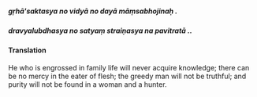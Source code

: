 ##### gṛhā'saktasya no vidyā no dayā māṃsabhojinaḥ .
##### dravyalubdhasya no satyaṃ straiṇasya na pavitratā ..

#### Translation

He who is engrossed in family life will never acquire knowledge; there can be no mercy in the eater of flesh; the greedy man will not be truthful; and purity will not be found in a woman and a hunter.